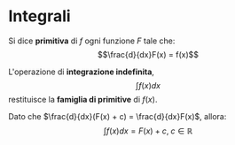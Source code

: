 # Integrali

Si dice **primitiva** di $f$ ogni funzione $F$ tale che:
$$\frac{d}{dx}F(x) = f(x)$$

L'operazione di **integrazione indefinita**,
$$\int f(x) dx$$
restituisce la **famiglia di primitive** di $f(x)$.

Dato che $\frac{d}{dx}(F(x) + c) = \frac{d}{dx}F(x)$, allora:
$$\int f(x) dx = F(x) + c,\; c \in \mathbb{R}$$
